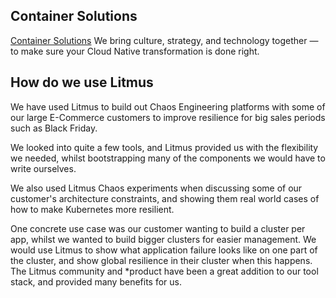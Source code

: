 ## Container Solutions
[Container Solutions](https://www.container-solutions.com/) We bring culture, strategy, and technology together —to make sure your Cloud Native transformation is done right.

## How do we use Litmus
We have used Litmus to build out Chaos Engineering platforms with some of our large E-Commerce customers to improve resilience for big sales periods such as Black Friday.

We looked into quite a few tools, and Litmus provided us with the flexibility we needed, whilst bootstrapping many of the components we would have to write ourselves.

We also used Litmus Chaos experiments when discussing some of our customer's architecture constraints, and showing them real world cases of how to make Kubernetes more resilient.

One concrete use case was our customer wanting to build a cluster per app, whilst we wanted to build bigger clusters for easier management. We would use Litmus to show what application failure looks like on one part of the cluster, and show global resilience in their cluster when this happens.
The Litmus community and *product have been a great addition to our tool stack, and provided many benefits for us.
